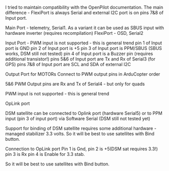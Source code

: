I tried to maintain compatibility with the OpenPilot documentation. The main difference - FlexiPort is 
always Serial and external I2C port is on pins 7&8 of Input port.


Main Port - telemetry, Serial1. As a variant it can be used as SBUS input with hardware inverter (requires recompilation)
FlexiPort - OSD, Serial2


Input Port - PWM input is not supported - this is general trend
pin 1 of Input port is GND
pin 2 of Input port is +5
pin 3 of Input port is PPM/SBUS (SBUS works, DSM still not tested)
pin 4 of Input port is a Buzzer pin (requires additional transistor!)
pins 5&6 of Input port are Tx and Rx of Serial3 (for GPS)
pins 7&8 of Input port are SCL and SDA of external I2C


Output Port for MOTORs
Connect to PWM output pins in ArduCopter order

5&6 PWM Output pins are Rx and Tx of Serial4 - but only for quads

PWM input is not supported - this is general trend



OpLink port

DSM satellite can be connected to Oplink port (hardware Serial5) or to PPM input (pin 3 of input port) via Software Serial (DSM still not tested yet)

Support for binding of DSM satellite requires some additional hardware - managed stabilizer 3.3 volts. 
So it will be best to use satellites with Bind button.

Connection to OpLink port
Pin 1 is Gnd, 
pin 2 is +5(DSM sat requires 3.3!)
pin 3 is Rx 
pin 4 is Enable for 3.3 stab. 

So it will be best to use satellites with Bind button.

